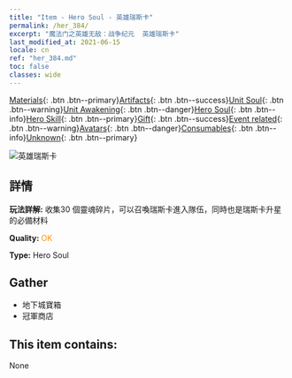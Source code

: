 ```yaml
---
title: "Item - Hero Soul - 英雄瑞斯卡"
permalink: /her_384/
excerpt: "魔法门之英雄无敌：战争纪元  英雄瑞斯卡"
last_modified_at: 2021-06-15
locale: cn
ref: "her_384.md"
toc: false
classes: wide
---
```

 [Materials](/ItemsCN/){: .btn .btn--primary}[Artifacts](/ItemsCN/Artifacts/){: .btn .btn--success}[Unit Soul](/ItemsCN/UnitSoul/){: .btn .btn--warning}[Unit Awakening](/ItemsCN/UnitAwakening/){: .btn .btn--danger}[Hero Soul](/ItemsCN/HeroSoul/){: .btn .btn--info}[Hero Skill](/ItemsCN/HeroSkill/){: .btn .btn--primary}[Gift](/ItemsCN/Gift/){: .btn .btn--success}[Event related](/ItemsCN/Events/){: .btn .btn--warning}[Avatars](/ItemsCN/Avatars/){: .btn .btn--danger}[Consumables](/ItemsCN/Consumables/){: .btn .btn--info}[Unknown](/ItemsCN/Unknown/){: .btn .btn--primary}

 ![英雄瑞斯卡](/images/h/h_Rashka.jpg)

## 詳情
 **玩法詳解:** 收集30 個靈魂碎片，可以召喚瑞斯卡進入隊伍，同時也是瑞斯卡升星的必備材料

 **Quality:** <span style="color: #FF8C00">OK</span>

 **Type:** Hero Soul

## Gather

*    地下城寶箱 
*    冠軍商店 

## This item contains:

  None

